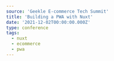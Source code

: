 ```yaml
---
source: 'Geekle E-commerce Tech Summit'
title: 'Building a PWA with Nuxt'
date: '2021-12-02T00:00:00.000Z'
type: conference
tags:
  - nuxt
  - ecommerce
  - pwa
---
```

